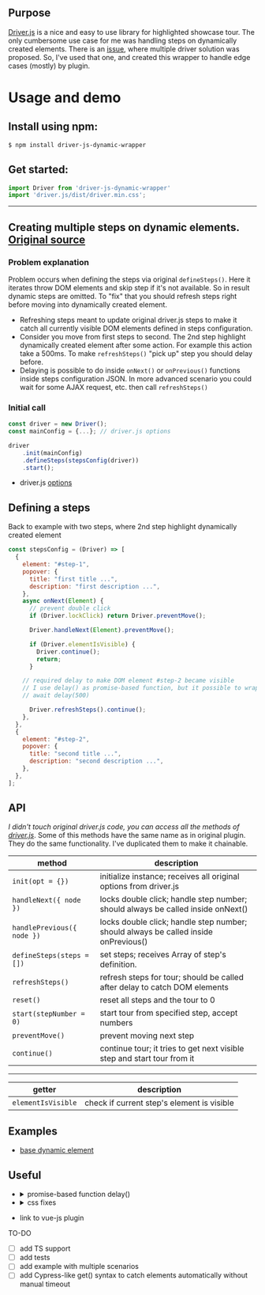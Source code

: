 ## Purpose
[Driver.js](https://github.com/kamranahmedse/driver.js) is a nice and easy to use library for highlighted showcase tour. The only cumbersome use case for me was handling steps on dynamically created elements. There is an [issue](https://github.com/kamranahmedse/driver.js/issues/162), where multiple driver solution was proposed. So, I've used that one, and created this wrapper to handle edge cases (mostly) by plugin.  


# Usage and demo

## Install using npm:

```bash
$ npm install driver-js-dynamic-wrapper
```

## Get started:


```js
import Driver from 'driver-js-dynamic-wrapper'
import 'driver.js/dist/driver.min.css';
```

***

## Creating multiple steps on dynamic elements. [Original source](https://github.com/kamranahmedse/driver.js#asynchronous-actions--demo)

### Problem explanation

Problem occurs when defining the steps via original `defineSteps()`. Here it iterates throw DOM elements and skip step if it's not available. So in result dynamic steps are omitted. To "fix" that you should refresh steps right before moving into dynamically created element.

- Refreshing steps meant to update original driver.js steps to make it catch all currently visible DOM elements defined in steps configuration.
- Consider you move from first steps to second. The 2nd step highlight  dynamically created element after some action. For example this action take a 500ms. To make `refreshSteps()` "pick up" step you should delay before.
- Delaying is possible to do inside `onNext()` or  `onPrevious()` functions inside steps configuration JSON. In more advanced scenario you could wait for some AJAX request, etc. then call `refreshSteps()`

### Initial call
```js
const driver = new Driver();
const mainConfig = {...}; // driver.js options 

driver
    .init(mainConfig)
    .defineSteps(stepsConfig(driver))     
    .start();
```
* driver.js [options](https://github.com/kamranahmedse/driver.js#driver-definition)


## Defining a steps

Back to example with two steps, where 2nd step highlight dynamically created element
```js
const stepsConfig = (Driver) => [
  {
    element: "#step-1",
    popover: {
      title: "first title ...",
      description: "first description ...",
    },
    async onNext(Element) {
      // prevent double click
      if (Driver.lockClick) return Driver.preventMove();

      Driver.handleNext(Element).preventMove();

      if (Driver.elementIsVisible) {
        Driver.continue();
        return;
      }

    // required delay to make DOM element #step-2 became visible
    // I use delay() as promise-based function, but it possible to wrap code bellow with setTimeout()
    // await delay(500)

      Driver.refreshSteps().continue();
    },
  },
  {
    element: "#step-2",
    popover: {
      title: "second title ...",
      description: "second description ...",
    },
  },
]; 
```

## API

*I didn't touch original driver.js code, you can access all the methods of [driver.js](https://github.com/kamranahmedse/driver.js#api-methods)*. 
Some of this methods have the same name as in original plugin. They do the same functionality. I've duplicated them to make it chainable.

| method                     | description                                                                         |
| -------------------------- | ----------------------------------------------------------------------------------- |
| `init(opt = {})`           | initialize instance; receives all original options from driver.js                   |
| `handleNext({ node })`     | locks double click; handle step number; should always be called inside onNext()     |
| `handlePrevious({ node })` | locks double click; handle step number; should always be called inside onPrevious() |
| `defineSteps(steps = [])`  | set steps; receives Array of step's definition.                                     |
| `refreshSteps()`           | refresh steps for tour; should be called after delay to catch DOM elements          |
| `reset()`                  | reset all steps and the tour to 0                                                   |
| `start(stepNumber = 0)`    | start tour from specified step, accept numbers                                      |
| `preventMove()`            | prevent moving next step                                                            |
| `continue()`               | continue tour; it tries to get next visible step and start tour from it             |

--- 

| getter             | description                                |
| ------------------ | ------------------------------------------ |
| `elementIsVisible` | check if current step's element is visible |
## Examples
 - [base dynamic element](https://codesandbox.io/embed/green-field-vjiwjw?fontsize=14&hidenavigation=1&theme=dark)

## Useful

- <details>
    <summary>promise-based function delay()</summary>

    ```js
    function delay(ms) {
        return new Promise(resolve => setTimeout(resolve, ms));
    }   
    ```
    </details>
- <details>
    <summary>css fixes</summary>
    
     **stacking bug when animated with children of fixed elements**

     https://github.com/kamranahmedse/driver.js/issues/133#issuecomment-549714982
    ```css
        div#driver-highlighted-element-stage, div#driver-page-overlay {
        background: transparent !important;
        outline: 5000px solid rgba(0, 0, 0, .75)
        }
    ```
    </details>
- link to vue-js plugin

TO-DO

- [ ] add TS support
- [ ] add tests
- [ ] add example with multiple scenarios
- [ ] add Cypress-like get() syntax to catch elements automatically without manual timeout